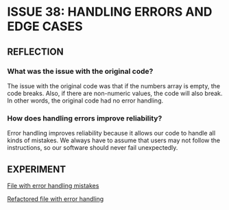 # ISSUE 38: HANDLING ERRORS AND EDGE CASES

## REFLECTION

### What was the issue with the original code?

The issue with the original code was that if the numbers array is empty,
the code breaks. Also, if there are non-numeric values, the code will
also break. In other words, the original code had no error handling.

### How does handling errors improve reliability?

Error handling improves reliability because it allows our code to handle
all kinds of mistakes. We always have to assume that users may not follow
the instructions, so our software should never fail unexpectedly.

## EXPERIMENT

[File with error handling mistakes](error_file.js)

[Refactored file with error handling](refactored_file.js)
